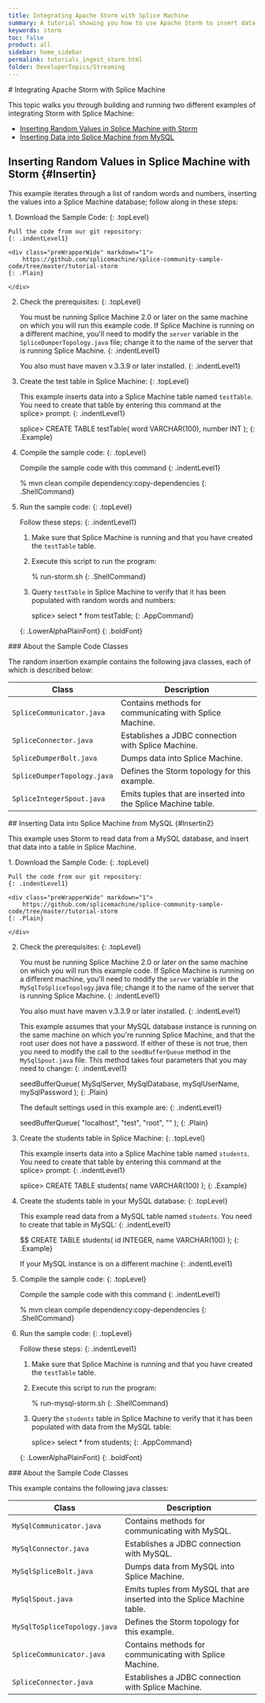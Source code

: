 ```yaml
---
title: Integrating Apache Storm with Splice Machine
summary: A tutorial showing you how to use Apache Storm to insert data from a MySQL database into a Splice Machine database.
keywords: storm
toc: false
product: all
sidebar: home_sidebar
permalink: tutorials_ingest_storm.html
folder: DeveloperTopics/Streaming
---
```

<section>
<div class="TopicContent" data-swiftype-index="true" markdown="1">
# Integrating Apache Storm with Splice Machine

This topic walks you through building and running two different examples
of integrating Storm with Splice Machine:

* [Inserting Random Values in Splice Machine with Storm](#Insertin)
* [Inserting Data into Splice Machine from MySQL](#Insertin2)

## Inserting Random Values in Splice Machine with Storm   {#Insertin}

This example iterates through a list of random words and numbers,
inserting the values into a Splice Machine database; follow along in
these steps:

<div class="opsStepsList" markdown="1">
1.  Download the Sample Code:
    {: .topLevel}

    Pull the code from our git repository:
    {: .indentLevel1}

    <div class="preWrapperWide" markdown="1">
        https://github.com/splicemachine/splice-community-sample-code/tree/master/tutorial-storm
    {: .Plain}

    </div>

2.  Check the prerequisites:
    {: .topLevel}

    You must be running Splice Machine 2.0 or later on the same machine
    on which you will run this example code. If Splice Machine is
    running on a different machine, you'll need to modify the `server`
    variable in the `SpliceDumperTopology.java` file; change it to the
    name of the server that is running Splice Machine.
    {: .indentLevel1}

    You also must have <span class="AppCommand">maven v.3.3.9</span> or
    later installed.
    {: .indentLevel1}

3.  Create the test table in Splice Machine:
    {: .topLevel}

    This example inserts data into a Splice Machine table named
    `testTable`. You need to create that table by entering this command
    at the <span class="AppCommand">splice&gt;</span> prompt:
    {: .indentLevel1}

    <div class="preWrapperWide" markdown="1">
        splice> CREATE TABLE testTable( word VARCHAR(100), number INT );
    {: .Example}

    </div>

4.  Compile the sample code:
    {: .topLevel}

    Compile the sample code with this command
    {: .indentLevel1}

    <div class="preWrapperWide" markdown="1">
        % mvn clean compile dependency:copy-dependencies
    {: .ShellCommand}

    </div>

5.  Run the sample code:
    {: .topLevel}

    Follow these steps:
    {: .indentLevel1}

    1.  Make sure that Splice Machine is running and that you have
        created the `testTable` table.
    2.  Execute this script to run the program:

        <div class="preWrapperWide" markdown="1">
            % run-storm.sh
        {: .ShellCommand}

        </div>

    3.  Query `testTable` in Splice Machine to verify that it has been
        populated with random words and numbers:

        <div class="preWrapperWide" markdown="1">
            splice> select * from testTable;
        {: .AppCommand}

        </div>
    {: .LowerAlphaPlainFont}
{: .boldFont}

</div>
### About the Sample Code Classes

The random insertion example contains the following java classes, each
of which is described below:

<table>
                <col />
                <col />
                <thead>
                    <tr>
                        <th>Class</th>
                        <th>Description</th>
                    </tr>
                </thead>
                <tbody>
                    <tr>
                        <td><code>SpliceCommunicator.java</code></td>
                        <td>Contains methods for communicating with Splice Machine.</td>
                    </tr>
                    <tr>
                        <td><code>SpliceConnector.java</code></td>
                        <td>Establishes a JDBC connection with Splice Machine.</td>
                    </tr>
                    <tr>
                        <td><code>SpliceDumperBolt.java</code></td>
                        <td>Dumps data into Splice Machine.</td>
                    </tr>
                    <tr>
                        <td><code>SpliceDumperTopology.java</code></td>
                        <td>Defines the Storm topology for this example.</td>
                    </tr>
                    <tr>
                        <td><code>SpliceIntegerSpout.java</code></td>
                        <td>Emits tuples that are inserted into the Splice Machine table.</td>
                    </tr>
                </tbody>
            </table>
## Inserting Data into Splice Machine from MySQL   {#Insertin2}

This example uses Storm to read data from a MySQL database, and insert
that data into a table in Splice Machine.

<div class="opsStepsList" markdown="1">
1.  Download the Sample Code:
    {: .topLevel}

    Pull the code from our git repository:
    {: .indentLevel1}

    <div class="preWrapperWide" markdown="1">
        https://github.com/splicemachine/splice-community-sample-code/tree/master/tutorial-storm
    {: .Plain}

    </div>

2.  Check the prerequisites:
    {: .topLevel}

    You must be running Splice Machine 2.0 or later on the same machine
    on which you will run this example code. If Splice Machine is
    running on a different machine, you'll need to modify the `server`
    variable in the `MySqlToSpliceTopology`.java file; change it to the
    name of the server that is running Splice Machine.
    {: .indentLevel1}

    You also must have <span class="AppCommand">maven v.3.3.9</span> or
    later installed.
    {: .indentLevel1}

    This example assumes that your MySQL database instance is running on
    the same machine on which you're running Splice Machine, and that
    the root user does not have a password. If either of these is not
    true, then you need to modify the call to the `seedBufferQueue`
    method in the `MySqlSpout.java` file. This method takes four
    parameters that you may need to change:
    {: .indentLevel1}

    <div class="preWrapperWide" markdown="1">
        seedBufferQueue( MySqlServer, MySqlDatabase, mySqlUserName, mySqlPassword );
    {: .Plain}

    </div>

    The default settings used in this example are:
    {: .indentLevel1}

    <div class="preWrapperWide" markdown="1">
        seedBufferQueue( "localhost", "test", "root", "" );
    {: .Plain}

    </div>

3.  Create the students table in Splice Machine:
    {: .topLevel}

    This example inserts data into a Splice Machine table named
    `students`. You need to create that table by entering this command
    at the <span class="AppCommand">splice&gt;</span> prompt:
    {: .indentLevel1}

    <div class="preWrapperWide" markdown="1">
        splice> CREATE TABLE students( name VARCHAR(100) );
    {: .Example}

    </div>

4.  Create the students table in your MySQL database:
    {: .topLevel}

    This example read data from a MySQL table named `students`. You need
    to create that table in MySQL:
    {: .indentLevel1}

    <div class="preWrapperWide" markdown="1">
        $$ CREATE TABLE students( id INTEGER, name VARCHAR(100) );
    {: .Example}

    </div>

    If your MySQL instance is on a different machine
    {: .indentLevel1}

5.  Compile the sample code:
    {: .topLevel}

    Compile the sample code with this command
    {: .indentLevel1}

    <div class="preWrapperWide" markdown="1">
        % mvn clean compile dependency:copy-dependencies
    {: .ShellCommand}

    </div>

6.  Run the sample code:
    {: .topLevel}

    Follow these steps:
    {: .indentLevel1}

    1.  Make sure that Splice Machine is running and that you have
        created the `testTable` table.
    2.  Execute this script to run the program:

        <div class="preWrapperWide" markdown="1">
            % run-mysql-storm.sh
        {: .ShellCommand}

        </div>

    3.  Query the `students` table in Splice Machine to verify that it
        has been populated with data from the MySQL table:

        <div class="preWrapperWide" markdown="1">
            splice> select * from students;
        {: .AppCommand}

        </div>
    {: .LowerAlphaPlainFont}
{: .boldFont}

</div>
### About the Sample Code Classes

This example contains the following java classes:

<table>
                <col />
                <col />
                <thead>
                    <tr>
                        <th>Class</th>
                        <th>Description</th>
                    </tr>
                </thead>
                <tbody>
                    <tr>
                        <td><code>MySqlCommunicator.java</code></td>
                        <td>Contains methods for communicating with MySQL.</td>
                    </tr>
                    <tr>
                        <td><code>MySqlConnector.java</code></td>
                        <td>Establishes a JDBC connection with MySQL.</td>
                    </tr>
                    <tr>
                        <td><code>MySqlSpliceBolt.java</code></td>
                        <td>Dumps data from MySQL into Splice Machine.</td>
                    </tr>
                    <tr>
                        <td><code>MySqlSpout.java</code></td>
                        <td>Emits tuples from MySQL that are inserted into the Splice Machine table.</td>
                    </tr>
                    <tr>
                        <td><code>MySqlToSpliceTopology.java</code></td>
                        <td>Defines the Storm topology for this example.</td>
                    </tr>
                    <tr>
                        <td><code>SpliceCommunicator.java</code></td>
                        <td>Contains methods for communicating with Splice Machine.</td>
                    </tr>
                    <tr>
                        <td><code>SpliceConnector.java</code></td>
                        <td>Establishes a JDBC connection with Splice Machine.</td>
                    </tr>
                </tbody>
            </table>
</div>
</section>

